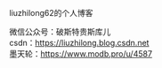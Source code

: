 liuzhilong62的个人博客

微信公众号：破斯特贵斯库儿  
csdn：https://liuzhilong.blog.csdn.net  
墨天轮：https://www.modb.pro/u/4587  
  
